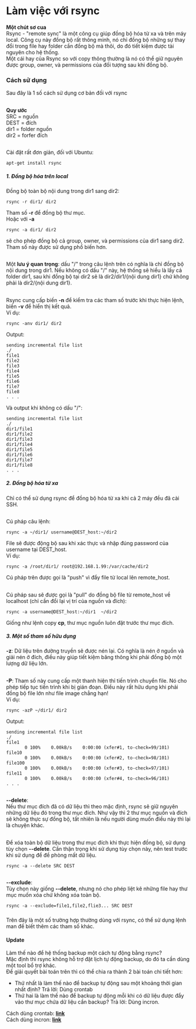 Làm việc với rsync
=====
**Một chút sơ cua** <br>
Rsync - "remote sync" là một công cụ giúp đồng bộ hóa từ xa và trên máy local. Công cụ này đồng bộ rất thông minh, nó chỉ đồng bộ những sự thay đổi trong file hay folder cần đồng bộ mà thôi, do đó tiết kiệm được tài nguyên cho hệ thống. <br>
Một cái hay của Rsync so với copy thông thường là nó có thể giữ nguyên được group, owner, và permissions của đối tượng sau khi đồng bộ.
### Cách sử dụng
Sau đây là 1 số cách sử dụng cơ bản đối với rsync
##
**Quy ước** <br>
SRC = nguồn <br>
DEST = đích <br>
dir1 = folder nguồn <br>
dir2 = forfer đích
##
Cài đặt rất đơn giản, đối với Ubuntu:

    apt-get install rsync

##### 1. Đồng bộ hóa trên local
Đồng bộ toàn bộ nội dung trong dir1 sang dir2:

    rsync -r dir1/ dir2

Tham số **-r** để đồng bộ thư mục. <br>
Hoặc với **-a** 

    rsync -a dir1/ dir2
    
sẽ cho phép đồng bộ cả group, owner, và permissions của dir1 sang dir2. Tham số này được sử dụng phổ biến hơn.
##
Một **lưu ý quan trọng**: dấu "/" trong câu lệnh trên có nghĩa là chỉ đồng bộ nội dung trong dir1. Nếu không có dấu "/" này, hệ thống sẽ hiểu là lấy cả folder dir1, sau khi đồng bộ tại dir2 sẽ là dir2/dir1/{nội dung dir1} chứ không phải là dir2/{nội dung dir1}.
##
Rsync cung cấp biến **-n** để kiểm tra các tham số trước khi thực hiện lệnh, biến **-v** để hiển thị kết quả.<br>
Ví dụ:

    rsync -anv dir1/ dir2

Output:

    sending incremental file list
    ./
    file1
    file2
    file3
    file4
    file5
    file6
    file7
    file8
    . . .

Và output khi không có dấu "/":
    
    sending incremental file list
    ./
    dir1/file1
    dir1/file2
    dir1/file3
    dir1/file4
    dir1/file5
    dir1/file6
    dir1/file7
    dir1/file8
    . . .  

##### 2. Đồng bộ hóa từ xa
Chỉ có thể sử dụng rsync để đồng bộ hóa từ xa khi cả 2 máy đều đã cài SSH.
##
Cú pháp câu lệnh:

    rsync -a ~/dir1/ username@DEST_host:~/dir2

File sẽ được động bộ sau khi xác thực và nhập đúng password của username tại DEST_host.<br>
Ví dụ:

    rsync -a /root/dir1/ root@192.168.1.99:/var/cache/dir2

Cú pháp trên được gọi là "push" vì đẩy file từ local lên remote_host.
##
Cú pháp sau sẽ được gọi là "pull" do đồng bộ file từ remote_host về localhost (chỉ cần đổi lại vị trí của nguồn và đích):

    rsync -a username@DEST_host:~/dir1  ~/dir2

Giống như lệnh copy **cp**, thư mục nguồn luôn đặt trước thư mục đích.

##### 3. Một số tham số hữu dụng
**-z**: Dữ liệu trên đường truyền sẽ được nén lại. Có nghĩa là nén ở nguồn và giải nén ở đích, điều này giúp tiết kiệm băng thông khi phải đồng bộ một lượng dữ liệu lớn.
##
**-P**: Tham số này cung cấp một thanh hiện thỉ tiến trình chuyển file. Nó cho phép tiếp tục tiến trình khi bị gián đoạn. Điều này rất hữu dụng khi phải đồng bộ file lớn như file image chẳng hạn! <br>
Ví dụ:

    rsync -azP ~/dir1/ dir2

Output:

    sending incremental file list
    ./
    file1
           0 100%    0.00kB/s    0:00:00 (xfer#1, to-check=99/101)
    file10
           0 100%    0.00kB/s    0:00:00 (xfer#2, to-check=98/101)
    file100
           0 100%    0.00kB/s    0:00:00 (xfer#3, to-check=97/101)
    file11
           0 100%    0.00kB/s    0:00:00 (xfer#4, to-check=96/101)
    . . .

##
**--delete**: <br>
Nếu thư mục đích đã có dữ liệu thì theo mặc định, rsync sẽ giữ nguyên những dữ liệu đó trong thư mục đích. Như vậy thì 2 thư mục nguồn và đích sẽ không thực sự đồng bộ, tất nhiên là nếu người dùng muốn điều này thì lại là chuyện khác.
##
Để xóa toàn bộ dữ liệu trong thư mục đích khi thực hiện đồng bộ, sử dụng tùy chọn **--delete**. Cần thận trọng khi sử dụng tùy chọn này, nên test trước khi sử dụng để đề phòng mất dữ liệu.

    rsync -a --delete SRC DEST
##
**--exclude**: <br>
Tùy chọn này giống **--delete**, nhưng nó cho phép liệt kê những file hay thư mục muốn xóa chứ không xóa toàn bộ.

    rsync -a --exclude=file1,file2,flie3... SRC DEST

###
###
Trên đây là một số trường hợp thường dùng với rsync, có thể sử dụng lệnh man để biết thêm các tham số khác.

#### Update
Làm thế nào để hệ thống backup một cách tự động bằng rsync? <br>
Mặc định thì rsync không hỗ trợ đặt lịch tự động backup, do đó ta cần dùng một tool bổ trợ khác. <br>
Để giải quyết bài toán trên thì có thể chia ra thành 2 bài toán chi tiết hơn:
- Thứ nhất là làm thế nào để backup tự động sau một khoảng thời gian nhất định? Trả lời: Dùng crontab <br>
- Thứ hai là làm thế nào để backup tự động mỗi khi có dữ liệu được đẩy vảo thư mục chứa dữ liệu cần backup? Trả lời: Dùng incron. <br>

Cách dùng crontab: [**link**](https://help.ubuntu.com/community/CronHowto) <br>
Cách dùng incron: [**link**](http://www.cyberciti.biz/faq/linux-inotify-examples-to-replicate-directories/)
